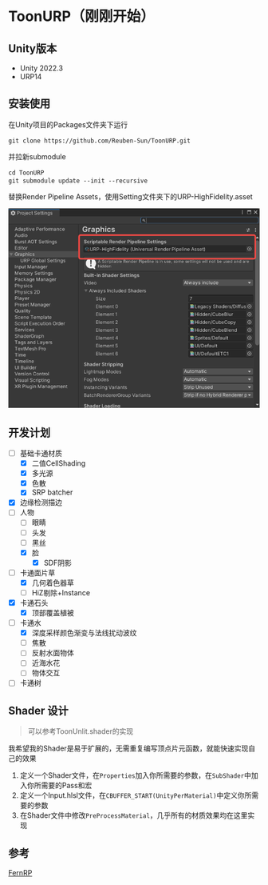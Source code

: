 # ToonURP（刚刚开始）

## Unity版本

 - Unity 2022.3
 - URP14

## 安装使用

在Unity项目的Packages文件夹下运行

```
git clone https://github.com/Reuben-Sun/ToonURP.git
```

并拉新submodule

```
cd ToonURP
git submodule update --init --recursive
```

替换Render Pipeline Assets，使用Setting文件夹下的URP-HighFidelity.asset

![替换资产](Documentation~/image/replace_assets.png)

## 开发计划

- [ ] 基础卡通材质
  - [x] 二值CellShading
  - [x] 多光源
  - [x] 色散
  - [x] SRP batcher
- [x] 边缘检测描边 
- [ ] 人物
  - [ ] 眼睛
  - [ ] 头发
  - [ ] 黑丝
  - [x] 脸
    - [x] SDF阴影
- [ ] 卡通面片草
  - [x] 几何着色器草
  - [ ] HiZ剔除+Instance
  
- [x] 卡通石头
  - [x] 顶部覆盖植被
- [ ] 卡通水
  - [x] 深度采样颜色渐变与法线扰动波纹
  - [ ] 焦散
  - [ ] 反射水面物体
  - [ ] 近海水花
  - [ ] 物体交互
- [ ] 卡通树

## Shader 设计

> 可以参考ToonUnlit.shader的实现

我希望我的Shader是易于扩展的，无需重复编写顶点片元函数，就能快速实现自己的效果

1. 定义一个Shader文件，在`Properties`加入你所需要的参数，在`SubShader`中加入你所需要的Pass和宏
2. 定义一个Input.hlsl文件，在`CBUFFER_START(UnityPerMaterial)`中定义你所需要的参数
3. 在Shader文件中修改`PreProcessMaterial`，几乎所有的材质效果均在这里实现


## 参考 

[FernRP](https://github.com/FernRP/FernRPExample)
